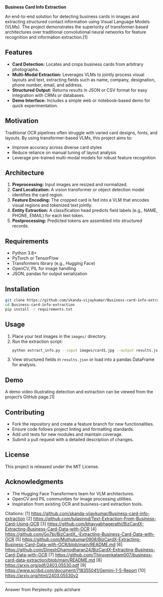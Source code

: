 **Business Card Info Extraction**  

An end-to-end solution for detecting business cards in images and extracting structured contact information using Visual Language Models (VLMs). The project demonstrates the superiority of transformer-based architectures over traditional convolutional neural networks for feature recognition and information extraction.[1]

## Features  
- **Card Detection:** Locates and crops business cards from arbitrary photographs.  
- **Multi-Modal Extraction:** Leverages VLMs to jointly process visual layouts and text, extracting fields such as name, company, designation, phone number, email, and address.  
- **Structured Output:** Returns results in JSON or CSV format for easy integration with CRMs or databases.  
- **Demo Interface:** Includes a simple web or notebook-based demo for quick experimentation.  

## Motivation  
Traditional OCR pipelines often struggle with varied card designs, fonts, and layouts. By using transformer-based VLMs, this project aims to:  
- Improve accuracy across diverse card styles  
- Reduce reliance on manual tuning of layout analysis  
- Leverage pre-trained multi-modal models for robust feature recognition  

## Architecture  
1. **Preprocessing:** Input images are resized and normalized.  
2. **Card Localization:** A vision transformer or object detection model identifies the card region.  
3. **Feature Encoding:** The cropped card is fed into a VLM that encodes visual regions and tokenized text jointly.  
4. **Entity Extraction:** A classification head predicts field labels (e.g., NAME, PHONE, EMAIL) for each text token.  
5. **Postprocessing:** Predicted tokens are assembled into structured records.  

## Requirements  
- Python 3.8+  
- PyTorch or TensorFlow  
- Transformers library (e.g., Hugging Face)  
- OpenCV, PIL for image handling  
- JSON, pandas for output serialization  

## Installation  
```bash
git clone https://github.com/skanda-vijaykumar/Business-card-info-extraction.git
cd Business-card-info-extraction
pip install -r requirements.txt
```

## Usage  
1. Place your test images in the `images/` directory.  
2. Run the extraction script:  
   ```bash
   python extract_info.py --input images/card1.jpg --output results.json
   ```
3. View structured fields in `results.json` or load into a pandas DataFrame for analysis.  

## Demo  
A demo video illustrating detection and extraction can be viewed from the project’s GitHub page.[1]  

## Contributing  
- Fork the repository and create a feature branch for new functionalities.  
- Ensure code follows project linting and formatting standards.  
- Add unit tests for new modules and maintain coverage.  
- Submit a pull request with a detailed description of changes.  

## License  
This project is released under the MIT License.  

## Acknowledgments  
- The Hugging Face Transformers team for VLM architectures.  
- OpenCV and PIL communities for image processing utilities.  
- Inspiration from existing OCR and business-card extraction tools.

Citations:
[1] https://github.com/skanda-vijaykumar/Business-card-info-extraction
[2] https://github.com/tulasinnd/Text-Extraction-From-Business-Card-Using-OCR
[3] https://github.com/bhavyabhagerathi/BizCardX-Extracting-Business-Card-Data-with-OCR
[4] https://github.com/Go7bi/BizCardX_-Extracting-Business-Card-Data-with-OCR
[5] https://github.com/Muthukumar0908/BizCardX-Extracting-Business-Card-Data-with-OCR/blob/main/README.md
[6] https://github.com/DineshDhamodharan24/BizCardX-Extracting-Business-Card-Data-with-OCR
[7] https://github.com/Thiruvenkatam007/business-card-data-extraction/blob/main/README.md
[8] https://arxiv.org/pdf/2403.05530.pdf
[9] https://www.scribd.com/document/718355041/Gemini-1-5-Report
[10] https://arxiv.org/html/2403.05530v2

---
Answer from Perplexity: pplx.ai/share
